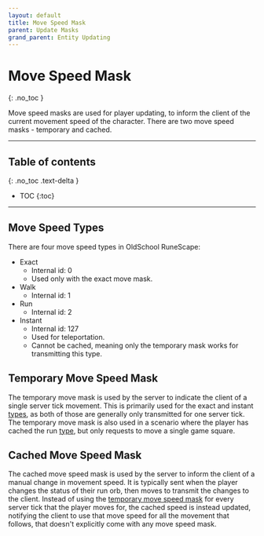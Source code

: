 ```yaml
---
layout: default
title: Move Speed Mask
parent: Update Masks
grand_parent: Entity Updating
---
```


# Move Speed Mask
{: .no_toc }

Move speed masks are used for player updating, to inform the client of the current movement speed of the character.
There are two move speed masks - temporary and cached.

---

## Table of contents
{: .no_toc .text-delta }

- TOC
{:toc}

---

## Move Speed Types

There are four move speed types in OldSchool RuneScape:
- Exact
  - Internal id: 0
  - Used only with the exact move mask.
- Walk
  - Internal id: 1
- Run
  - Internal id: 2
- Instant
  - Internal id: 127
  - Used for teleportation.
  - Cannot be cached, meaning only the temporary mask works for transmitting this type.

## Temporary Move Speed Mask

The temporary move mask is used by the server to indicate the client of a single server tick movement.
This is primarily used for the exact and instant [types](#move-speed-types), as both of those are generally only
transmitted for one server tick.
The temporary move mask is also used in a scenario where the player has cached the run [type](#move-speed-types),
but only requests to move a single game square.

## Cached Move Speed Mask

The cached move speed mask is used by the server to inform the client of a manual change in movement speed.
It is typically sent when the player changes the status of their run orb, then moves to transmit the changes to
the client. Instead of using the [temporary move speed mask](#temporary-move-speed-mask) for every server tick
that the player moves for, the cached speed is instead updated, notifying the client to use that move speed
for all the movement that follows, that doesn't explicitly come with any move speed mask.